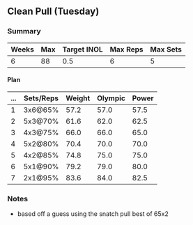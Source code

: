 ## Clean Pull (Tuesday)

### Summary

Weeks | Max | Target INOL | Max Reps | Max Sets
--- | --- | --- | --- | ---
6 | 88 | 0.5 | 6 | 5

#### Plan

 ... | Sets/Reps | Weight | Olympic | Power
--- | --- | --- | --- | ---
1 | 3x6@65% | 57.2 | 57.0 | 57.5
2 | 5x3@70% | 61.6 | 62.0 | 62.5
3 | 4x3@75% | 66.0 | 66.0 | 65.0
4 | 5x2@80% | 70.4 | 70.0 | 70.0
5 | 4x2@85% | 74.8 | 75.0 | 75.0
6 | 5x1@90% | 79.2 | 79.0 | 80.0
7 | 2x1@95% | 83.6 | 84.0 | 82.5

### Notes

- based off a guess using the snatch pull best of 65x2

